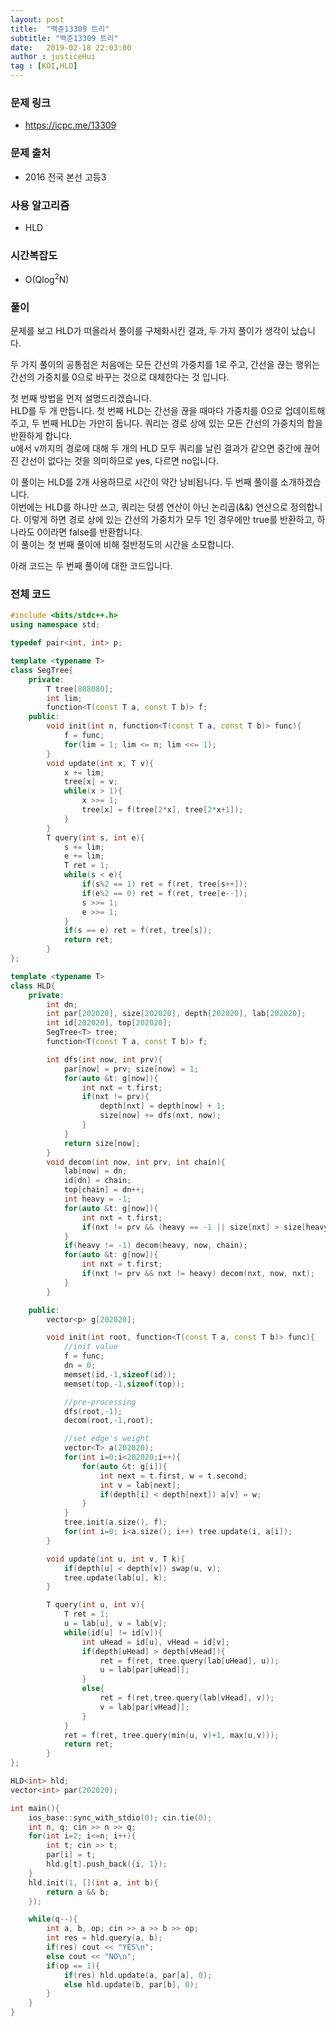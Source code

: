 ```yaml
---
layout: post
title:  "백준13309 트리"
subtitle: "백준13309 트리"
date:   2019-02-18 22:03:00
author : justiceHui
tag : [KOI,HLD]
---
```


### 문제 링크
* https://icpc.me/13309

### 문제 출처
* 2016 전국 본선 고등3

### 사용 알고리즘
* HLD

### 시간복잡도
* O(Qlog<sup>2</sup>N)

### 풀이
문제를 보고 HLD가 떠올라서 풀이를 구체화시킨 결과, 두 가지 풀이가 생각이 났습니다.

두 가지 풀이의 공통점은 처음에는 모든 간선의 가중치를 1로 주고, 간선을 끊는 행위는 간선의 가중치를 0으로 바꾸는 것으로 대체한다는 것 입니다.

첫 번째 방법을 먼저 설명드리겠습니다.<br>
HLD를 두 개 만듭니다. 첫 번째 HLD는 간선을 끊을 때마다 가중치를 0으로 업데이트해주고, 두 번째 HLD는 가만히 둡니다. 쿼리는 경로 상에 있는 모든 간선의 가중치의 합을 반환하게 합니다.<br>
u에서 v까지의 경로에 대해 두 개의 HLD 모두 쿼리를 날린 결과가 같으면 중간에 끊어진 간선이 없다는 것을 의미하므로 yes, 다르면 no입니다.

이 풀이는 HLD를 2개 사용하므로 시간이 약간 낭비됩니다. 두 번째 풀이를 소개하겠습니다.<Br>
이번에는 HLD를 하나만 쓰고, 쿼리는 덧셈 연산이 아닌 논리곱(&&) 연산으로 정의합니다. 이렇게 하면 경로 상에 있는 간선의 가중치가 모두 1인 경우에만 true를 반환하고, 하나라도 0이라면 false를 반환합니다.<br>
이 풀이는 첫 번째 풀이에 비해 절반정도의 시간을 소모합니다.

아래 코드는 두 번째 풀이에 대한 코드입니다.

### 전체 코드
```cpp
#include <bits/stdc++.h>
using namespace std;

typedef pair<int, int> p;

template <typename T>
class SegTree{
	private:
		T tree[808080];
		int lim;
		function<T(const T a, const T b)> f;
	public:
		void init(int n, function<T(const T a, const T b)> func){
			f = func;
			for(lim = 1; lim <= n; lim <<= 1);
		}
		void update(int x, T v){
			x += lim;
			tree[x] = v;
			while(x > 1){
				x >>= 1;
				tree[x] = f(tree[2*x], tree[2*x+1]);
			}
		}
		T query(int s, int e){
			s += lim;
			e += lim;
			T ret = 1;
			while(s < e){
				if(s%2 == 1) ret = f(ret, tree[s++]);
				if(e%2 == 0) ret = f(ret, tree[e--]);
				s >>= 1;
				e >>= 1;
			}
			if(s == e) ret = f(ret, tree[s]);
			return ret;
		}
};

template <typename T>
class HLD{
	private:
		int dn;
		int par[202020], size[202020], depth[202020], lab[202020];
		int id[202020], top[202020];
		SegTree<T> tree;
		function<T(const T a, const T b)> f;

		int dfs(int now, int prv){
			par[now] = prv; size[now] = 1;
			for(auto &t: g[now]){
				int nxt = t.first;
				if(nxt != prv){
					depth[nxt] = depth[now] + 1;
					size[now] += dfs(nxt, now);
				}
			}
			return size[now];
		}
		void decom(int now, int prv, int chain){
			lab[now] = dn;
			id[dn] = chain;
			top[chain] = dn++;
			int heavy = -1;
			for(auto &t: g[now]){
				int nxt = t.first;
				if(nxt != prv && (heavy == -1 || size[nxt] > size[heavy])) heavy = nxt;
			}
			if(heavy != -1) decom(heavy, now, chain);
			for(auto &t: g[now]){
				int nxt = t.first;
				if(nxt != prv && nxt != heavy) decom(nxt, now, nxt);
			}
		}

	public:
		vector<p> g[202020];

		void init(int root, function<T(const T a, const T b)> func){
			//init value
			f = func;
	    	dn = 0;
	    	memset(id,-1,sizeof(id));
			memset(top,-1,sizeof(top));

			//pre-processing
	    	dfs(root,-1);
			decom(root,-1,root);

			//set edge's weight
			vector<T> a(202020);
			for(int i=0;i<202020;i++){
				for(auto &t: g[i]){
					int next = t.first, w = t.second;
					int v = lab[next];
					if(depth[i] < depth[next]) a[v] = w;
				}
			}
			tree.init(a.size(), f);
			for(int i=0; i<a.size(); i++) tree.update(i, a[i]);
		}

		void update(int u, int v, T k){
			if(depth[u] < depth[v]) swap(u, v);
			tree.update(lab[u], k);
		}

		T query(int u, int v){
			T ret = 1;
			u = lab[u], v = lab[v];
			while(id[u] != id[v]){
				int uHead = id[u], vHead = id[v];
				if(depth[uHead] > depth[vHead]){
					ret = f(ret, tree.query(lab[uHead], u));
					u = lab[par[uHead]];
				}
				else{
					ret = f(ret,tree.query(lab[vHead], v));
					v = lab[par[vHead]];
				}
			}
			ret = f(ret, tree.query(min(u, v)+1, max(u,v)));
			return ret;
		}
};

HLD<int> hld;
vector<int> par(202020);

int main(){
	ios_base::sync_with_stdio(0); cin.tie(0);
	int n, q; cin >> n >> q;
	for(int i=2; i<=n; i++){
		int t; cin >> t;
		par[i] = t;
		hld.g[t].push_back({i, 1});
	}
	hld.init(1, [](int a, int b){
		return a && b;
	});

	while(q--){
		int a, b, op; cin >> a >> b >> op;
		int res = hld.query(a, b);
		if(res) cout << "YES\n";
		else cout << "NO\n";
		if(op == 1){
			if(res) hld.update(a, par[a], 0);
			else hld.update(b, par[b], 0);
		}
	}
}
```
